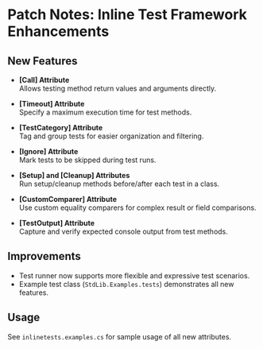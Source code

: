# Patch Notes: Inline Test Framework Enhancements

## New Features

- **[Call] Attribute**  
  Allows testing method return values and arguments directly.

- **[Timeout] Attribute**  
  Specify a maximum execution time for test methods.

- **[TestCategory] Attribute**  
  Tag and group tests for easier organization and filtering.

- **[Ignore] Attribute**  
  Mark tests to be skipped during test runs.

- **[Setup] and [Cleanup] Attributes**  
  Run setup/cleanup methods before/after each test in a class.

- **[CustomComparer] Attribute**  
  Use custom equality comparers for complex result or field comparisons.

- **[TestOutput] Attribute**  
  Capture and verify expected console output from test methods.

## Improvements

- Test runner now supports more flexible and expressive test scenarios.
- Example test class (`StdLib.Examples.tests`) demonstrates all new features.

## Usage

See `inlinetests.examples.cs` for sample usage of all new attributes.
